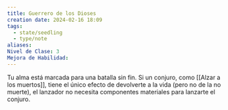 ```yaml
---
title: Guerrero de los Dioses
creation date: 2024-02-16 18:09
tags:
  - state/seedling
  - type/note
aliases: 
Nivel de Clase: 3
Mejora de Habilidad:
---
```

Tu alma está marcada para una batalla sin fin. Si un conjuro, como [[Alzar a los muertos]], tiene el único efecto de devolverte a la vida (pero no de la no muerte), el lanzador no necesita componentes materiales para lanzarte el conjuro.
